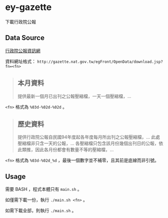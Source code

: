 # ey-gazette
下載行政院公報

## Data Source
[行政院公報資訊網](http://gazette.nat.gov.tw/egFront/OpenData/help.jsp)

資料網址格式： `http://gazette.nat.gov.tw/egFront/OpenData/download.jsp?fn=<fn>`

> ## 本月資料
> 提供最新一個月已出刊之公報壓縮檔，一天一個壓縮檔，…

`<fn>` 格式為 `%03d-%02d-%02d` 。

> ## 歷史資料
> 提供行政院公報自民國94年度起各年度每月所出刊之公報壓縮檔，…
> 此處壓縮檔非只含一天的公報，…
> 各壓縮檔只包含該月份幾個出刊日的公報，依此類推，因此各月份都會有數量不等的壓縮檔，…

`<fn>` 格式為 `%03d-%02d_%d` ，最後一個數字並不補零，且其前是底線而非引號。

## Usage
需要 BASH ，程式本體只有 `main.sh` 。

如僅需下載一份，執行 `./main.sh <fn>` 。

如需下載全部，則執行 `./main.sh` 。
